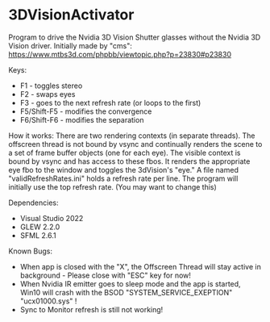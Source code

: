 # 3DVisionActivator
Program to drive the Nvidia 3D Vision Shutter glasses without the Nvidia 3D Vision driver.
Initially made by "cms": https://www.mtbs3d.com/phpbb/viewtopic.php?p=23830#p23830

Keys:
- F1 - toggles stereo
- F2 - swaps eyes
- F3 - goes to the next refresh rate (or loops to the first)
- F5/Shift-F5 - modifies the convergence
- F6/Shift-F6 - modifies the separation

How it works:
There are two rendering contexts (in separate threads).
The offscreen thread is not bound by vsync and continually renders the scene to a set of frame buffer objects (one for each eye).
The visible context is bound by vsync and has access to these fbos.
It renders the appropriate eye fbo to the window and toggles the 3dVision's "eye."
A file named "validRefreshRates.ini" holds a refresh rate per line. The program will initially use the top refresh rate. (You may want to change this)

Dependencies:
- Visual Studio 2022
- GLEW 2.2.0
- SFML 2.6.1

Known Bugs:
- When app is closed with the "X", the Offscreen Thread will stay active in background - Please close with "ESC" key for now!
- When Nvidia IR emitter goes to sleep mode and the app is started, Win10 will crash with the BSOD "SYSTEM_SERVICE_EXEPTION" "ucx01000.sys" !
- Sync to Monitor refresh is still not working!
